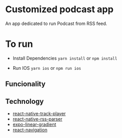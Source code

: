 # Customized podcast app
An app dedicated to run Podcast from RSS feed.

# To run
- Install Dependencies
`yarn install`
or
`npm install`

- Run IOS
`yarn ios`
or 
`npm run ios`

## Funcionality

## Technology 
- [react-native-track-player](https://react-native-track-player.js.org/)
- [react-native-rss-parser](https://www.npmjs.com/package/react-native-rss-parser)
- [expo-linear-gradient](https://docs.expo.dev/versions/latest/sdk/linear-gradient/)
- [react-navigation](https://reactnavigation.org/)
